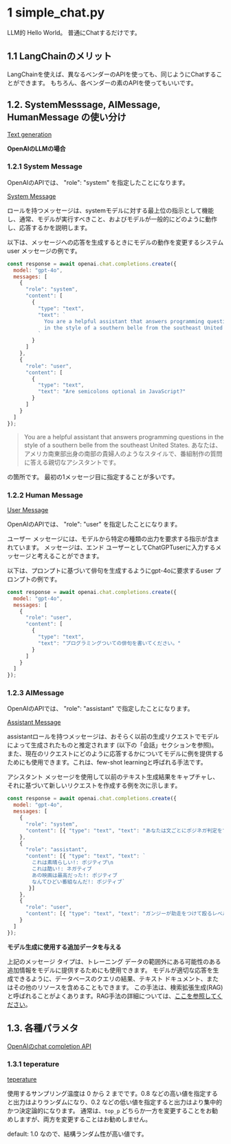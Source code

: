 # 1 simple_chat.py
LLM的 Hello World。
普通にChatするだけです。

## 1.1 LangChainのメリット
LangChainを使えば、異なるベンダーのAPIを使っても、同じようにChatすることができます。
もちろん、各ベンダーの素のAPIを使ってもいいです。


## 1.2. SystemMesssage, AIMessage, HumanMessage の使い分け

[Text generation](https://platform.openai.com/docs/guides/text-generation)

**OpenAIのLLMの場合**

### 1.2.1 System Message
OpenAIのAPIでは、 "role": "system" を指定したことになります。

[System Message](https://platform.openai.com/docs/guides/text-generation#system-messages)

ロールを持つメッセージは、systemモデルに対する最上位の指示として機能し、通常、モデルが実行すべきこと、およびモデルが一般的にどのように動作し、応答するかを説明します。

以下は、メッセージへの応答を生成するときにモデルの動作を変更するシステム user メッセージの例です。

```javascript
const response = await openai.chat.completions.create({
  model: "gpt-4o",
  messages: [
    {
      "role": "system",
      "content": [
        {
          "type": "text",
          "text": `
            You are a helpful assistant that answers programming questions 
            in the style of a southern belle from the southeast United States.
          `
        }
      ]
    },
    {
      "role": "user",
      "content": [
        {
          "type": "text",
          "text": "Are semicolons optional in JavaScript?"
        }
      ]
    }
  ]
});
```

> You are a helpful assistant that answers programming questions in the style of a southern belle from the southeast United States.
> あなたは、アメリカ南東部出身の南部の貴婦人のようなスタイルで、番組制作の質問に答える親切なアシスタントです。

の箇所です。
最初の1メッセージ目に指定することが多いです。


### 1.2.2 Human Message
[User Message](https://platform.openai.com/docs/guides/text-generation#user-messages)

OpenAIのAPIでは、 "role": "user" を指定したことになります。

ユーザー メッセージには、モデルから特定の種類の出力を要求する指示が含まれています。
メッセージは、エンド ユーザーとしてChatGPTuserに入力するメッセージと考えることができます。

以下は、プロンプトに基づいて俳句を生成するようにgpt-4oに要求するuser プロンプトの例です。

```javascript
const response = await openai.chat.completions.create({
  model: "gpt-4o",
  messages: [
    {
      "role": "user",
      "content": [
        {
          "type": "text",
          "text": "プログラミングついての俳句を書いてください。"
        }
      ]
    }
  ]
});
```



### 1.2.3 AIMessage
OpenAIのAPIでは、 "role": "assistant" で指定したことになります。

[Assistant Message](https://platform.openai.com/docs/guides/text-generation#assistant-messages)

assistantロールを持つメッセージは、おそらく以前の生成リクエストでモデルによって生成されたものと推定されます (以下の「会話」セクションを参照)。
また、現在のリクエストにどのように応答するかについてモデルに例を提供するためにも使用できます。これは、few-shot learningと呼ばれる手法です。

アシスタント メッセージを使用して以前のテキスト生成結果をキャプチャし、それに基づいて新しいリクエストを作成する例を次に示します。

```javascript
const response = await openai.chat.completions.create({
  model: "gpt-4o",
  messages: [
    {
      "role": "system",
      "content": [{ "type": "text", "text": "あなたは文ごとにポジネガ判定をする分類器です。" }]
    },
    {
      "role": "assistant",
      "content": [{ "type": "text", "text": `
        これは素晴らしい!: ポジティブ\n
        これは酷い!: ネガティブ
        あの映画は最高だった!: ポジティブ
        なんてひどい番組なんだ!: ポジティブ`
       }]
    },
    {
      "role": "user",
      "content": [{ "type": "text", "text": "ガンジーが助走をつけて殴るレベル:" }]
    }
  ]
});
```

**モデル生成に使用する追加データを与える**  

上記のメッセージ タイプは、トレーニング データの範囲外にある可能性のある追加情報をモデルに提供するためにも使用できます。
モデルが適切な応答を生成できるように、データベースのクエリの結果、テキスト ドキュメント、またはその他のリソースを含めることもできます。
この手法は、検索拡張生成(RAG) と呼ばれることがよくあります。RAG手法の詳細については、[ここを参照してください](https://help.openai.com/en/articles/8868588-retrieval-augmented-generation-rag-and-semantic-search-for-gpts)。


## 1.3. 各種パラメタ
[OpenAIのchat completion API](https://platform.openai.com/docs/api-reference/chat/create#chat-create-temperature)

### 1.3.1 teperature

[teperature](https://platform.openai.com/docs/api-reference/chat/create#chat-create-temperature)

使用するサンプリング温度は 0 から 2 までです。0.8 などの高い値を指定すると出力はよりランダムになり、0.2 などの低い値を指定すると出力はより集中的かつ決定論的になります。
通常は、`top_p` どちらか一方を変更することをお勧めしますが、両方を変更することはお勧めしません。

default: 1.0 なので、結構ランダム性が高い値です。

